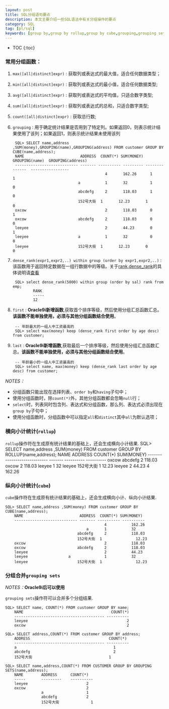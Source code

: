 ```yaml
---
layout: post
title: SQL分组语句要点
description: 本文主要介绍一些SQL语法中有关分组操作的要点
category: SQL
tag: [pl/sql]
keywords: [group by,group by rollup,group by cube,grouping,grouping sets]
---
```


* TOC
{:toc}


### 常用分组函数：

1. `max([all|distinct]expr)` : 获取列或表达式的最大值，适合任何数据类型；
2. `min([all|distinct]expr)` : 获取列或表达式的最小值，适合任何数据类型;
3. `avg([all|distinct]expr)` : 获取列或表达式的平均值，只适合数字类型;
4. `sum([all|distinct]expr)` : 获取列或表达式的总和，只适合数字类型;
5. `count([all|distinct]expr)` : 获取总行数;
6. `grouping` : 用于确定统计结果是否用到了特定列。如果返回0，则表示统计结果使用了该列；如果返回1，则表示统计结果未使用该列
    
		SQL> SELECT name,address ,SUM(money),GROUPING(name),GROUPING(address) FROM customer GROUP BY CUBE(name,address);
		NAME                         ADDRESS  COUNT(*) SUM(MONEY) GROUPING(name)  GROUPING(address)
		---------------------------- ------- ---------- --------- --------------  -----------------
												4		162.26		1				1
									a		 	1		32			1				0
									abcdefg		2		118.03		1				0
									152号大街	1		12.23		1				0
		oxcow									2		118.03		0				1
		oxcow						abcdefg		2		118.03		0				0
		leeyee									2		44.23		0				1
		leeyee						a			1		32			0				0
		leeyee						152号大街	1		12.23		0				0
	
7. `dense_rank(expr1,expr2,..) within group (order by expr1,expr2,..)` : 该函数用于返回特定数据在一组行数据中的等级。关于[rank][],[dense_rank][]的具体说明请[查看](http://blog.csdn.net/baoqiangwang/article/details/4712481)
	
		SQL> select dense_rank(5000) within group (order by sal) rank from emp;
				RANK
				-----
				12

8. `first` : **Oracle9i新增函数**,获取首个排序等级，然后使用分组汇总函数汇总。**该函数不能单独使用，必须与其他分组函数结合使用**。

        -- 年龄最大的一组人中工资最高的
        SQL> select max(money) keep (dense_rank first order by age desc) from customer;

9. `last` : **Oracle9i新增函数**,获取最后一个排序等级，然后使用分组汇总函数汇总。**该函数不能单独使用，必须与其他分组函数结合使用**。
	
        -- 年龄最小的一组人中工资最高的
        SQL> select name, max(money) keep (dense_rank last order by age desc) from customer;


<span class="label label-important"><em>NOTES：</em></span>

+ 分组函数只能出现在选择列表、`order by`和`having`子句中；
+ 使用分组函数时，除`count(*)`外，其他分组函数都会忽略`null`行；
+ `select`时，列表同时包含列、表达式和分组函数，那么列、表达式必须出现在`group by`子句中；
+ 使用分组函数时，分组函数中可以指定`all`和`distinct`其中`all`为默认选项；


### 横向小计统计(`rollup`)
	
`rollup`操作符在生成原有统计结果的基础上，还会生成横向小计结果.
	SQL> SELECT name,address ,SUM(money) FROM customer GROUP BY ROLLUP(name,address);
		NAME                         ADDRESS  COUNT(*) SUM(MONEY)
		---------------------------- ------- ---------- ----------
		oxcow						abcdefg			2				118.03
		oxcow										2				118.03
		leeyee										1				32
		leeyee						152号大街		1				12.23
		leeyee										2				44.23
													4				162.26
### 纵向小计统计(`cube`)

`cube`操作符在生成原有统计结果的基础上，还会生成横向小计、纵向小计结果.

	SQL> SELECT name,address ,SUM(money) FROM customer GROUP BY CUBE(name,address);
		NAME                         ADDRESS  COUNT(*) SUM(MONEY)
		---------------------------- ------- ---------- ----------
												4			162.26
										a		1			32
									abcdefg		2			118.03
									152号大街	1				12.23
		oxcow									2			118.03
		oxcow						abcdefg		2			118.03
		leeyee									2			44.23
		leeyee					a				1			32
		leeyee						152号大街	1				12.23

### 分组合并`grouping sets`

<span class="label label-important"><em>NOTES：</em></span>**Oracle9i后可以使用**

`grouping sets`操作符可以合并多个分组结果.

	SQL> SELECT name, COUNT(*) FROM customer GROUP BY name;
		NAME                                       COUNT(*)
		---------------------------------------- ----------
		leeyee                                            2
		oxcow                                             2
		
	SQL> SELECT address,COUNT(*) FROM customer GROUP BY address;
		ADDRESS                                   COUNT(*)
		---------------------------------------- ----------
		a											1
		abcdefg										2
		152号大街									1
		
	SQL> SELECT name,address,COUNT(*) FROM CUSTOMER GROUP BY GROUPING SETS(name,address);
		NAME 		ADDRESS      COUNT(*)
		-----		---------    ----------  
		leeyee							2
		oxcow							2
					a					1
					abcdefg				2
					152号大街				1

[rank]: http://docs.oracle.com/cd/B19306_01/server.102/b14200/functions123.htm "rank"
[dense_rank]: http://docs.oracle.com/cd/B19306_01/server.102/b14200/functions043.htm "dense_rank"